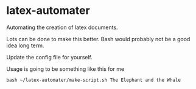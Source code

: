 # latex-automater
Automating the creation of latex documents.

Lots can be done to make this better. Bash would probably not be a good idea long term. 

Update the config file for yourself. 

Usage is going to be something like this for me

```
bash ~/latex-automater/make-script.sh The Elephant and the Whale
```

